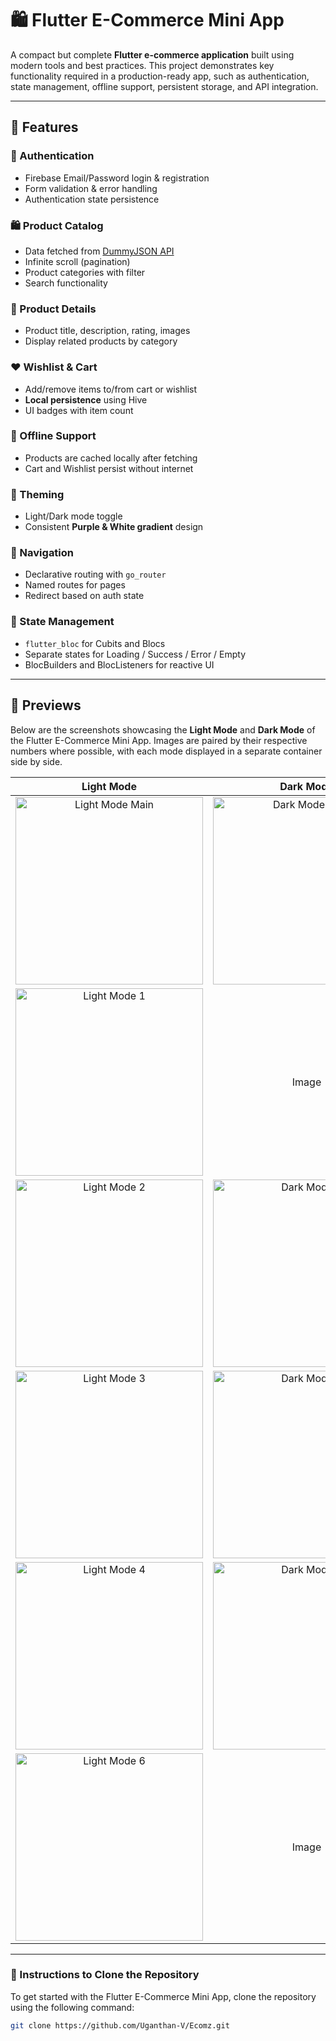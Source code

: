 # 🛍️ Flutter E-Commerce Mini App

A compact but complete **Flutter e-commerce application** built using modern tools and best practices. This project demonstrates key functionality required in a production-ready app, such as authentication, state management, offline support, persistent storage, and API integration.

---

## 🚀 Features

### 🔐 Authentication
- Firebase Email/Password login & registration
- Form validation & error handling
- Authentication state persistence

### 🛍️ Product Catalog
- Data fetched from [DummyJSON API](https://dummyjson.com/products)
- Infinite scroll (pagination)
- Product categories with filter
- Search functionality

### 📝 Product Details
- Product title, description, rating, images
- Display related products by category

### ❤️ Wishlist & Cart
- Add/remove items to/from cart or wishlist
- **Local persistence** using Hive
- UI badges with item count

### 📶 Offline Support
- Products are cached locally after fetching
- Cart and Wishlist persist without internet

### 🎨 Theming
- Light/Dark mode toggle
- Consistent **Purple & White gradient** design

### 🧭 Navigation
- Declarative routing with `go_router`
- Named routes for pages
- Redirect based on auth state

### 🧠 State Management
- `flutter_bloc` for Cubits and Blocs
- Separate states for Loading / Success / Error / Empty
- BlocBuilders and BlocListeners for reactive UI
---

## 📸 Previews

Below are the screenshots showcasing the **Light Mode** and **Dark Mode** of the Flutter E-Commerce Mini App. Images are paired by their respective numbers where possible, with each mode displayed in a separate container side by side.

| **Light Mode** | **Dark Mode** |
|----------------|---------------|
| <div style="text-align: center;"> <img src="https://github.com/Uganthan-V/Ecomz/raw/main/assets/Preview/light.jpeg" alt="Light Mode Main" width="300"/> </div> | <div style="text-align: center;"> <img src="https://github.com/Uganthan-V/Ecomz/raw/main/assets/Preview/dark.jpeg" alt="Dark Mode Main" width="300"/> </div> |
| <div style="text-align: center;"> <img src="https://github.com/Uganthan-V/Ecomz/raw/main/assets/Preview/light (1).jpeg" alt="Light Mode 1" width="300"/> </div> | <div style="text-align: center;"> Image </div> |
| <div style="text-align: center;"> <img src="https://github.com/Uganthan-V/Ecomz/raw/main/assets/Preview/light (2).jpeg" alt="Light Mode 2" width="300"/> </div> | <div style="text-align: center;"> <img src="https://github.com/Uganthan-V/Ecomz/raw/main/assets/Preview/dark (2).jpeg" alt="Dark Mode 2" width="300"/> </div> |
| <div style="text-align: center;"> <img src="https://github.com/Uganthan-V/Ecomz/raw/main/assets/Preview/light (3).jpeg" alt="Light Mode 3" width="300"/> </div> | <div style="text-align: center;"> <img src="https://github.com/Uganthan-V/Ecomz/raw/main/assets/Preview/dark (3).jpeg" alt="Dark Mode 3" width="300"/> </div> |
| <div style="text-align: center;"> <img src="https://github.com/Uganthan-V/Ecomz/raw/main/assets/Preview/light (4).jpeg" alt="Light Mode 4" width="300"/> </div> | <div style="text-align: center;"> <img src="https://github.com/Uganthan-V/Ecomz/raw/main/assets/Preview/dark (4).jpeg" alt="Dark Mode 4" width="300"/> </div> |
| <div style="text-align: center;"> <img src="https://github.com/Uganthan-V/Ecomz/raw/main/assets/Preview/light (6).jpeg" alt="Light Mode 6" width="300"/> </div> | <div style="text-align: center;"> Image </div> |

---

### 📝 Instructions to Clone the Repository

To get started with the Flutter E-Commerce Mini App, clone the repository using the following command:

```bash
git clone https://github.com/Uganthan-V/Ecomz.git